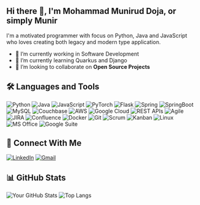## Hi there 👋, I'm Mohammad Munirud Doja, or simply Munir
I'm a motivated programmer with focus on Python, Java and JavaScript who loves creating both legacy and modern type application.

- 🔭 I’m currently working in Software Development
- 🌱 I’m currently learning Quarkus and Django
- 👯 I’m looking to collaborate on **Open Source Projects**

## 🛠️ Languages and Tools

![Python](https://img.shields.io/badge/-Python-3776AB?style=for-the-badge&logo=python&logoColor=white)
![Java](https://img.shields.io/badge/-Java-007396?style=for-the-badge&logo=java&logoColor=white)
![JavaScript](https://img.shields.io/badge/-JavaScript-F7DF1E?style=for-the-badge&logo=javascript&logoColor=black)
![PyTorch](https://img.shields.io/badge/-PyTorch-EE4C2C?style=for-the-badge&logo=pytorch&logoColor=white)
![Flask](https://img.shields.io/badge/-Flask-000000?style=for-the-badge&logo=flask&logoColor=white)
![Spring](https://img.shields.io/badge/-Spring-6DB33F?style=for-the-badge&logo=spring&logoColor=white)
![SpringBoot](https://img.shields.io/badge/-SpringBoot-6DB33F?style=for-the-badge&logo=springboot&logoColor=white)
![MySQL](https://img.shields.io/badge/-MySQL-4479A1?style=for-the-badge&logo=mysql&logoColor=white)
![Couchbase](https://img.shields.io/badge/-Couchbase-EA2328?style=for-the-badge&logo=couchbase&logoColor=white)
![AWS](https://img.shields.io/badge/-AWS-232F3E?style=for-the-badge&logo=amazon-aws&logoColor=white)
![Google Cloud](https://img.shields.io/badge/-GoogleCloud-4285F4?style=for-the-badge&logo=google-cloud&logoColor=white)
![REST APIs](https://img.shields.io/badge/-REST%20APIs-FF6F00?style=for-the-badge&logo=api&logoColor=white)
![Agile](https://img.shields.io/badge/-Agile-0298C3?style=for-the-badge&logo=agile&logoColor=white)
![JIRA](https://img.shields.io/badge/-JIRA-0052CC?style=for-the-badge&logo=jira-software&logoColor=white)
![Confluence](https://img.shields.io/badge/-Confluence-172B4D?style=for-the-badge&logo=confluence&logoColor=white)
![Docker](https://img.shields.io/badge/-Docker-2496ED?style=for-the-badge&logo=docker&logoColor=white)
![Git](https://img.shields.io/badge/-Git-F05032?style=for-the-badge&logo=git&logoColor=white)
![Scrum](https://img.shields.io/badge/-Scrum-6DB33F?style=for-the-badge&logo=scrum&logoColor=white)
![Kanban](https://img.shields.io/badge/-Kanban-FF6F00?style=for-the-badge&logo=kanban&logoColor=white)
![Linux](https://img.shields.io/badge/-Linux-FCC624?style=for-the-badge&logo=linux&logoColor=black)
![MS Office](https://img.shields.io/badge/-MS%20Office-D83B01?style=for-the-badge&logo=microsoft-office&logoColor=white)
![Google Suite](https://img.shields.io/badge/-Google%20Suite-4285F4?style=for-the-badge&logo=google&logoColor=white)


## 🤝 Connect With Me
[![LinkedIn](https://img.shields.io/badge/-LinkedIn-0A66C2?style=for-the-badge&logo=Linkedin&logoColor=white)](https://linkedin.com/in/mmdoja/)
[![Gmail](https://img.shields.io/badge/-Gmail-D14836?style=for-the-badge&logo=gmail&logoColor=white)](mailto:mmdoja@gmail.com)

## 📊 GitHub Stats

![Your GitHub Stats](https://github-readme-stats.vercel.app/api?username=yourusername&show_icons=true&theme=radical)
![Top Langs](https://github-readme-stats.vercel.app/api/top-langs/?username=yourusername&layout=compact&theme=radical)


